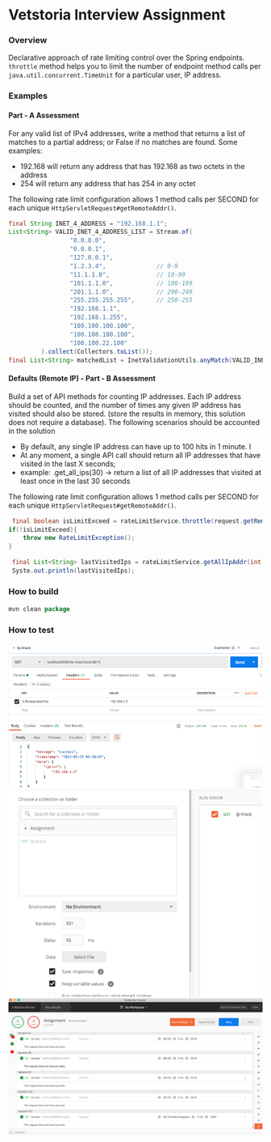 # Vetstoria Interview Assignment
### Overview

Declarative approach of rate limiting control over the Spring endpoints. 
`throttle` method helps you to limit the number of endpoint method calls per `java.util.concurrent.TimeUnit`
for a particular user, IP address.


### Examples

#### Part - A Assessment
For any valid list of IPv4 addresses, write a method that returns a list of matches to a partial address; or False if no matches are found. 
Some examples:

 * 192.168 will return any address that has 192.168 as two octets in the address
 * 254 will return any address that has 254 in any octet

The following rate limit configuration allows 1 method calls per SECOND for each unique `HttpServletRequest#getRemoteAddr()`.

```java
final String INET_4_ADDRESS = "192.168.1.1";
List<String> VALID_INET_4_ADDRESS_LIST = Stream.of(
                 "0.0.0.0",
                 "0.0.0.1",
                 "127.0.0.1",
                 "1.2.3.4",              // 0-9
                 "11.1.1.0",             // 10-99
                 "101.1.1.0",            // 100-199
                 "201.1.1.0",            // 200-249
                 "255.255.255.255",      // 250-255
                 "192.168.1.1",
                 "192.168.1.255",
                 "100.100.100.100",
                 "100.108.100.100",
                 "100.100.22.100"
         ).collect(Collectors.toList());
final List<String> matchedList = InetValidationUtils.anyMatch(VALID_INET_4_ADDRESS_LIST, INET_4_ADDRESS);

```

#### Defaults (Remote IP) - Part - B Assessment
Build a set of API methods for counting IP addresses. Each IP address should be counted, and the number of times any given IP address has visited should also be stored. (store the results in memory, this solution does not require a database). The following scenarios should be accounted in the solution
*	By default, any single IP address can have up to 100 hits in 1 minute. I
*	At any moment, a single API call should return all IP addresses that have visited in the last X seconds;
*	example: .get_all_ips(30) -> return a list of all IP addresses that visited at least once in the last 30 seconds

The following rate limit configuration allows 1 method calls per SECOND for each unique `HttpServletRequest#getRemoteAddr()`.

```java
 final boolean isLimitExceed = rateLimitService.throttle(request.getRemoteAddr(), TimeUnit.MINUTES,100);
if(!isLimitExceed){
    throw new RateLimitException();
}

```
```java
 final List<String> lastVisitedIps = rateLimitService.getAllIpAddr(int seconds);
 Syste.out.println(lastVisitedIps);

```

### How to build
```java
mvn clean package 
```

### How to test
![Throttling with http header. Exception-handling.](./snapshots/1.png)
![Throttling with http header. Exception-handling.](./snapshots/2.png)
![Throttling with http header. Exception-handling.](./snapshots/3.png)
